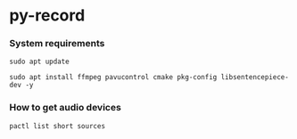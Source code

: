 # py-record


### System requirements

```shell
sudo apt update
```

```shell
sudo apt install ffmpeg pavucontrol cmake pkg-config libsentencepiece-dev -y
```

### How to get audio devices

```shell
pactl list short sources
```

